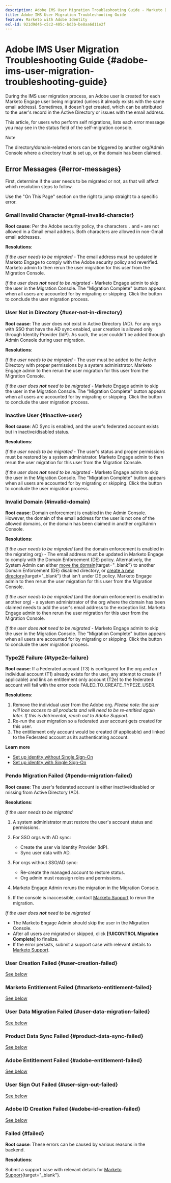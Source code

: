 ```yaml
---
description: Adobe IMS User Migration Troubleshooting Guide - Marketo Docs - Product Documentation
title: Adobe IMS User Migration Troubleshooting Guide
feature: Marketo with Adobe Identity
exl-id: 921d9d45-c5c2-405c-bd3b-be8aa6d11e2f
---
```

# Adobe IMS User Migration Troubleshooting Guide {#adobe-ims-user-migration-troubleshooting-guide}

During the IMS user migration process, an Adobe user is created for each Marketo Engage user being migrated (unless it already exists with the same email address). Sometimes, it doesn't get created, which can be attributed to the user's record in the Active Directory or issues with the email address.

This article, for users who perform self migrations, lists each error message you may see in the status field of the self-migration console.

>[!NOTE]
>
>The directory/domain-related errors can be triggered by another org/Admin Console where a directory trust is set up, or the domain has been claimed.

## Error Messages {#error-messages}

First, determine if the user needs to be migrated or not, as that will affect which resolution steps to follow.

Use the "On This Page" section on the right to jump straight to a specific error.

### Gmail Invalid Character {#gmail-invalid-character}

**Root cause**: Per the Adobe security policy, the characters `.` and `+` are not allowed in a Gmail email address. Both characters are allowed in non-Gmail email addresses.

**Resolutions**:

_If the user needs to be migrated_ - The email address must be updated in Marketo Engage to comply with the Adobe security policy and reverified. Marketo admin to then rerun the user migration for this user from the Migration Console.

_If the user does **not** need to be migrated_ - Marketo Engage admin to skip the user in the Migration Console. The "Migration Complete" button appears when all users are accounted for by migrating or skipping. Click the button to conclude the user migration process.

### User Not in Directory {#user-not-in-directory}

**Root cause**: The user does not exist in Active Directory (AD). For any orgs with SSO that have the AD sync enabled, user creation is allowed only through Identity Provider (IdP). As such, the user couldn't be added through Admin Console during user migration.

**Resolutions**:

_If the user needs to be migrated_ - The user must be added to the Active Directory with proper permissions by a system administrator. Marketo Engage admin to then rerun the user migration for this user from the Migration Console.

_If the user does **not** need to be migrated_ - Marketo Engage admin to skip the user in the Migration Console. The "Migration Complete" button appears when all users are accounted for by migrating or skipping. Click the button to conclude the user migration process.

### Inactive User {#inactive-user}

**Root cause**: AD Sync is enabled, and the user's federated account exists but in inactive/disabled status.

**Resolutions**:

_If the user needs to be migrated_ - The user's status and proper permissions must be restored by a system administrator. Marketo Engage admin to then rerun the user migration for this user from the Migration Console.

_If the user does **not** need to be migrated_ - Marketo Engage admin to skip the user in the Migration Console. The "Migration Complete" button appears when all users are accounted for by migrating or skipping. Click the button to conclude the user migration process.

### Invalid Domain {#invalid-domain}

**Root cause**: Domain enforcement is enabled in the Admin Console. However, the domain of the email address for the user is not one of the allowed domains, or the domain has been claimed in another org/Admin Console.

**Resolutions**:

_If the user needs to be migrated_ (and the domain enforcement is enabled in the migrating org) - The email address must be updated in Marketo Engage to comply with the Domain Enforcement (DE) policy. Alternatively, the System Admin can either [move the domain](https://helpx.adobe.com/enterprise/using/manage-domains-directories.html#move-domains-across-directories){target="_blank"} to another Domain Enforcement (DE) disabled directory, or [create a new directory](https://helpx.adobe.com/enterprise/using/set-up-identity.html){target="_blank"} that isn't under DE policy. Marketo Engage admin to then rerun the user migration for this user from the Migration Console.

_If the user needs to be migrated_ (and the domain enforcement is enabled in another org) - a system administrator of the org where the domain has been claimed needs to add the user's email address to the exception list. Marketo Engage admin to then rerun the user migration for this user from the Migration Console.

_If the user does **not** need to be migrated_ - Marketo Engage admin to skip the user in the Migration Console. The "Migration Complete" button appears when all users are accounted for by migrating or skipping. Click the button to conclude the user migration process.

### Type2E Failure {#type2e-failure}

**Root cause**: If a Federated account (T3) is configured for the org and an individual account (T1) already exists for the user, any attempt to create (if applicable) and link an entitlement only account (T2e) to the federated account will fail with the error code FAILED_TO_CREATE_TYPE2E_USER.

**Resolutions**:

1. Remove the individual user from the Adobe org. _Please note: the user will lose access to all products and will need to be re-entitled again later. If this is detrimental, reach out to Adobe Support._
1. Re-run the user migration so a federated user account gets created for this user.
1. The entitlement only account would be created (if applicable) and linked to the Federated account as its authenticating account.

**Learn more**
* [Set up identity without Single Sign-On](https://helpx.adobe.com/enterprise/using/set-up-identity.html#:~:text=Set%20up%20identity%20without%20Single%20Sign%2DOn)
* [Set up identity with Single Sign-On](https://helpx.adobe.com/enterprise/using/set-up-identity.html#:~:text=Set%20up%20identity%20with%20Single%20Sign%2DOn)

### Pendo Migration Failed {#pendo-migration-failed}

**Root cause**: The user's federated account is either inactive/disabled or missing from Active Directory (AD).

**Resolutions**:

_If the user needs to be migrated_

1. A system administrator must restore the user's account status and permissions.

1. For SSO orgs with AD sync:

   * Create the user via Identity Provider (IdP).
   * Sync user data with AD.

1. For orgs without SSO/AD sync:

   * Re-create the managed account to restore status.
   * Org admin must reassign roles and permissions.

1. Marketo Engage Admin reruns the migration in the Migration Console.

1. If the console is inaccessible, contact [Marketo Support](https://nation.marketo.com/t5/support/ct-p/Support) to rerun the migration.

_If the user does **not** need to be migrated_

* The Marketo Engage Admin should skip the user in the Migration Console.
* After all users are migrated or skipped, click **[!UICONTROL Migration Complete]** to finalize.
* If the error persists, submit a support case with relevant details to [Marketo Support](https://nation.marketo.com/t5/support/ct-p/Support).


### User Creation Failed {#user-creation-failed}

[See below](#failed)

### Marketo Entitlement Failed {#marketo-entitlement-failed}

[See below](#failed)

### User Data Migration Failed {#user-data-migration-failed}

[See below](#failed)

### Product Data Sync Failed {#product-data-sync-failed}

[See below](#failed)

### Adobe Entitlement Failed {#adobe-entitlement-failed}

[See below](#failed)

### User Sign Out Failed {#user-sign-out-failed}

[See below](#failed)

### Adobe ID Creation Failed {#adobe-id-creation-failed}

[See below](#failed)

### Failed {#failed}

**Root cause**: These errors can be caused by various reasons in the backend.

**Resolutions**:

Submit a support case with relevant details for [Marketo Support](https://nation.marketo.com/t5/support/ct-p/Support){target="_blank"}.
